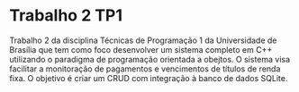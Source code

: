 # Trabalho 2 TP1
Trabalho 2 da disciplina Técnicas de Programação 1 da Universidade de Brasília que tem como foco desenvolver um sistema completo em C++ utilizando o paradigma de programação orientada a obejtos. O sistema visa facilitar a monitoração de pagamentos e vencimentos de títulos de renda fixa. O objetivo é criar um CRUD com integração à banco de dados SQLite. 
